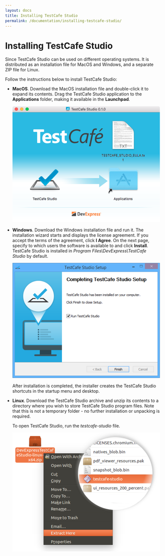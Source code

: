 ```yaml
---
layout: docs
title: Installing TestCafe Studio
permalink: /documentation/installing-testcafe-studio/
---
```

# Installing TestCafe Studio

Since TestCafe Studio can be used on different operating systems. It is distributed as an installation file for MacOS and Windows, and a separate ZIP file for Linux.

Follow the instructions below to install TestCafe Studio:

* **MacOS**. Download the MacOS installation file and double-click it to expand its contents. Drag the TestCafe Studio application to the **Applications** folder, making it available in the **Launchpad**.

    ![Installing TestCafe Studio on Mac](../../images/installation/setup-mac.png)

* **Windows**. Download the Windows installation file and run it. The installation wizard starts and displays the license agreement. If you accept the terms of the agreement, click **I Agree**. On the next page, specify to which users the software is available to and click **Install**. TestCafe Studio is installed in *Program Files\DevExpress\TestCafe Studio* by default.

    ![Installing TestCafe Studio on Windows](../../images/installation/setup-windows.png)

    After installation is completed, the installer creates the TestCafe Studio shortcuts in the startup menu and desktop.

* **Linux**. Download the TestCafe Studio archive and unzip its contents to a directory where you wish to store TestCafe Studio program files. Note that this is not a temporary folder - no further installation or unpacking is required.

    To open TestCafe Studio, run the *testcafe-studio* file.

    ![Installing TestCafe Studio on Linux](../../images/installation/setup-linux.png)
